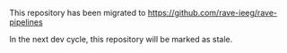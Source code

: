 This repository has been migrated to https://github.com/rave-ieeg/rave-pipelines

In the next dev cycle, this repository will be marked as stale.
